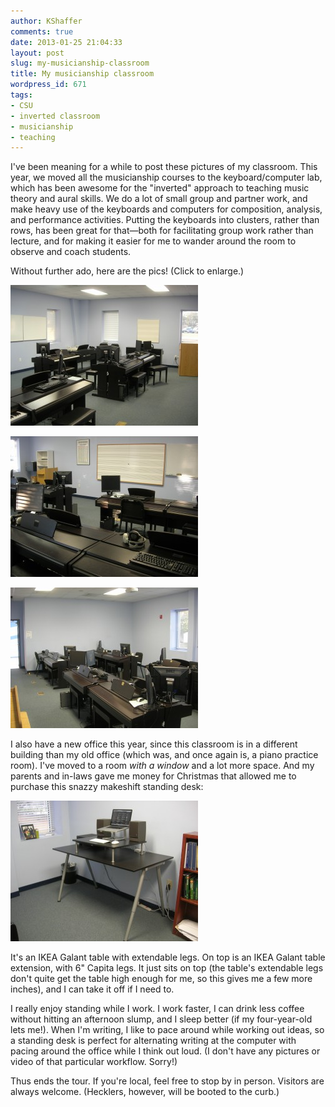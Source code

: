 ```yaml
---
author: KShaffer
comments: true
date: 2013-01-25 21:04:33
layout: post
slug: my-musicianship-classroom
title: My musicianship classroom
wordpress_id: 671
tags:
- CSU
- inverted classroom
- musicianship
- teaching
---
```


I've been meaning for a while to post these pictures of my classroom. This year, we moved all the musicianship courses to the keyboard/computer lab, which has been awesome for the "inverted" approach to teaching music theory and aural skills. We do a lot of small group and partner work, and make heavy use of the keyboards and computers for composition, analysis, and performance activities. Putting the keyboards into clusters, rather than rows, has been great for that—both for facilitating group work rather than lecture, and for making it easier for me to wander around the room to observe and coach students.

Without further ado, here are the pics! (Click to enlarge.)

[![](/uploads/2013/01/2013-01-25-07.47.59-300x225.jpg)](/uploads/2013/01/2013-01-25-07.47.59.jpg)

[![](/uploads/2013/01/DSCN9538-300x225.jpg)](/uploads/2013/01/DSCN9538.jpg)

[![](/uploads/2013/01/DSCN9535-300x225.jpg)](/uploads/2013/01/DSCN9535.jpg)

I also have a new office this year, since this classroom is in a different building than my old office (which was, and once again is, a piano practice room). I've moved to a room _with a window_ and a lot more space. And my parents and in-laws gave me money for Christmas that allowed me to purchase this snazzy makeshift standing desk:

[![](/uploads/2013/01/desk-300x225.jpg)](/uploads/2013/01/desk.jpg)

It's an IKEA Galant table with extendable legs. On top is an IKEA Galant table extension, with 6" Capita legs. It just sits on top (the table's extendable legs don't quite get the table high enough for me, so this gives me a few more inches), and I can take it off if I need to. 

I really enjoy standing while I work. I work faster, I can drink less coffee without hitting an afternoon slump, and I sleep better (if my four-year-old lets me!). When I'm writing, I like to pace around while working out ideas, so a standing desk is perfect for alternating writing at the computer with pacing around the office while I think out loud. (I don't have any pictures or video of that particular workflow. Sorry!)

Thus ends the tour. If you're local, feel free to stop by in person. Visitors are always welcome. (Hecklers, however, will be booted to the curb.)
